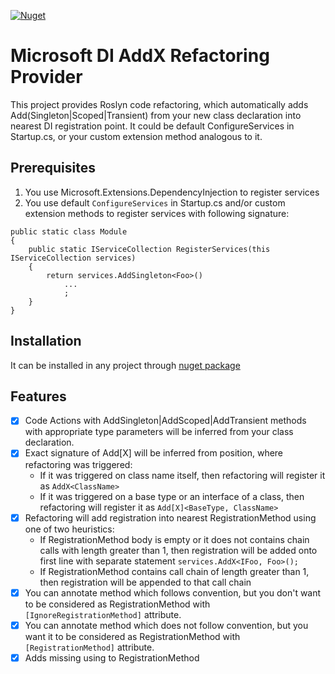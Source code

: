 [![Nuget](https://img.shields.io/nuget/v/MicrosoftDI.AddXRefactoring)](https://www.nuget.org/packages/MicrosoftDI.AddXRefactoring/)
# Microsoft DI AddX Refactoring Provider

This project provides Roslyn code refactoring, which automatically adds Add(Singleton|Scoped|Transient) from your new class declaration into nearest DI registration point.
It could be default ConfigureServices in Startup.cs, or your custom extension method analogous to it.

## Prerequisites
1. You use Microsoft.Extensions.DependencyInjection to register services
2. You use default `ConfigureServices` in Startup.cs and/or custom extension methods to register services with following signature: 
```{c#}
public static class Module 
{
    public static IServiceCollection RegisterServices(this IServiceCollection services)
    {
        return services.AddSingleton<Foo>()
            ...
            ;
    }
}
```

## Installation

It can be installed in any project through [nuget package](https://www.nuget.org/packages/MicrosoftDI.AddXRefactoring/)

## Features

* [x] Code Actions with AddSingleton|AddScoped|AddTransient methods with appropriate type parameters will be inferred from your class declaration.
* [x] Exact signature of Add[X] will be inferred from position, where refactoring was triggered:
  * If it was triggered on class name itself, then refactoring will register it as `AddX<ClassName>`
  * If it was triggered on a base type or an interface of a class, then refactoring will register it as `Add[X]<BaseType, ClassName>`
* [x] Refactoring will add registration into nearest RegistrationMethod using one of two heuristics:
  * If RegistrationMethod body is empty or it does not contains chain calls with length greater than 1, then registration will be added onto first line  with separate statement `services.AddX<IFoo, Foo>();`
  * If RegistrationMethod contains call chain of length greater than 1, then registration will be appended to that call chain
* [x] You can annotate method which follows convention, but you don't want to be considered as RegistrationMethod with `[IgnoreRegistrationMethod]` attribute.
* [x] You can annotate method which does not follow convention, but you want it to be considered as RegistrationMethod with `[RegistrationMethod]` attribute.
* [x] Adds missing using to RegistrationMethod
